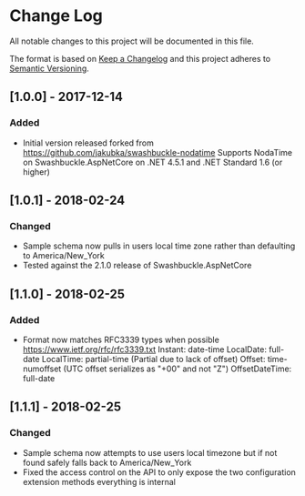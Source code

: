 # Change Log
All notable changes to this project will be documented in this file.

The format is based on [Keep a Changelog](http://keepachangelog.com/)
and this project adheres to [Semantic Versioning](http://semver.org/).

## [1.0.0] - 2017-12-14
### Added
- Initial version released forked from https://github.com/jakubka/swashbuckle-nodatime
	Supports NodaTime on Swashbuckle.AspNetCore on .NET 4.5.1 and .NET Standard 1.6 (or higher)

## [1.0.1] - 2018-02-24
### Changed
- Sample schema now pulls in users local time zone rather than defaulting to America/New_York
- Tested against the 2.1.0 release of Swashbuckle.AspNetCore

## [1.1.0] - 2018-02-25
### Added
- Format now matches RFC3339 types when possible https://www.ietf.org/rfc/rfc3339.txt
  Instant: date-time
  LocalDate: full-date
  LocalTime: partial-time (Partial due to lack of offset)
  Offset: time-numoffset (UTC offset serializes as "+00" and not "Z")
  OffsetDateTime: full-date

## [1.1.1] - 2018-02-25
### Changed
- Sample schema now attempts to use users local timezone but if not found safely falls back to America/New_York
- Fixed the access control on the API to only expose the two configuration extension methods everything is internal
